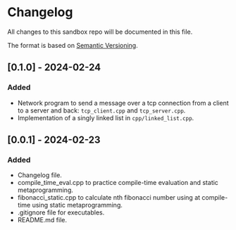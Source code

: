 # Changelog

All changes to this sandbox repo will be documented in this file.

The format is based on [Semantic Versioning](https://semver.org/).

## [0.1.0] - 2024-02-24
### Added
 - Network program to send a message over a tcp connection from a client to a server and back: `tcp_client.cpp` and `tcp_server.cpp`.
 - Implementation of a singly linked list in `cpp/linked_list.cpp`.

## [0.0.1] - 2024-02-23
### Added
 - Changelog file.
 - compile_time_eval.cpp to practice compile-time evaluation and static metaprogramming.
 - fibonacci_static.cpp to calculate nth fibonacci number using at compile-time using static metaprogramming.
 - .gitignore file for executables.
 - README.md file.